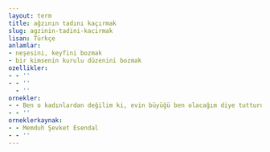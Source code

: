 ```yaml
---
layout: term
title: ağzının tadını kaçırmak
slug: agzinin-tadini-kacirmak
lisan: Türkçe
anlamlar:
- neşesini, keyfini bozmak
- bir kimsenin kurulu düzenini bozmak
ozellikler:
- - ''
- - ''
  - ''
ornekler:
- - Ben o kadınlardan değilim ki, evin büyüğü ben olacağım diye tutturup akılsızlıklarla ağzımın tadını kaçırayım.
- - ''
orneklerkaynak:
- - Memduh Şevket Esendal
- - ''
---
```

